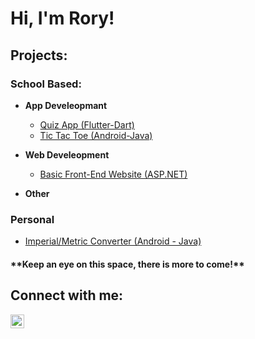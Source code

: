 <h1>Hi, I'm Rory! <br/>

<h2>Projects:</h2>
<h3>School Based:</h3>

- <b>App Develeopmant</b>
  - [Quiz App (Flutter-Dart)](https://github.com/RoryDodd/quiz_app.git)
  - [Tic Tac Toe (Android-Java)](https://github.com/RoryDodd/tic_tac_toe.git)
- <b>Web Develeopment</b>
  - [Basic Front-End Website (ASP.NET)](https://github.com/RoryDodd/front-end)
   
- <b>Other</b>

<h3>Personal</h3>

  - [Imperial/Metric Converter (Android - Java)](https://github.com/RoryDodd/front-end)

<h4>**Keep an eye on this space, there is more to come!**</h4>

<h2> Connect with me:</h2>


[<img align="left" alt="RoryDodd | LinkedIn" width="22px" src="https://cdn.jsdelivr.net/npm/simple-icons@v3/icons/linkedin.svg" />][linkedin]

[linkedin]: https://www.linkedin.com/in/rorycdodd/

<!--
**joshmadakor1/joshmadakor1** is a ✨ _special_ ✨ repository because its `README.md` (this file) appears on your GitHub profile.

Here are some ideas to get you started:

- 🔭 I’m currently working on ...
- 🌱 I’m currently learning ...
- 👯 I’m looking to collaborate on ...
- 🤔 I’m looking for help with ...
- 💬 Ask me about ...
- 📫 How to reach me: ...
- 😄 Pronouns: ...
- ⚡ Fun fact: ...
-->
